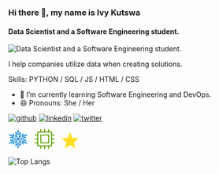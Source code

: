 ### Hi there 👋, my name is Ivy Kutswa
#### Data Scientist and a Software Engineering student.
![Data Scientist and a Software Engineering student.](https://pbs.twimg.com/profile_banners/1539904262699900928/1692280251/1500x500)

I help companies utilize data when creating solutions.

Skills: PYTHON / SQL / JS / HTML / CSS

- 🌱 I’m currently learning Software Engineering and DevOps. 
- 😄 Pronouns: She / Her 


[<img src='https://cdn.jsdelivr.net/npm/simple-icons@3.0.1/icons/github.svg' alt='github' height='40'>](https://github.com/https://github.com/Icraku)  [<img src='https://cdn.jsdelivr.net/npm/simple-icons@3.0.1/icons/linkedin.svg' alt='linkedin' height='40'>](https://www.linkedin.com/in/https://www.linkedin.com/in/ivy-kutswa/?lipi=urn%3Ali%3Apage%3Ad_flagship3_feed%3BXsrFzdVgR06cq0VZmVS9WQ%3D%3D/)  [<img src='https://cdn.jsdelivr.net/npm/simple-icons@3.0.1/icons/twitter.svg' alt='twitter' height='40'>](https://twitter.com/@IvyKutswa)  

<a href='https://archiveprogram.github.com/'><img src='https://raw.githubusercontent.com/acervenky/animated-github-badges/master/assets/acbadge.gif' width='40' height='40'></a> <a href='https://docs.github.com/en/developers'><img src='https://raw.githubusercontent.com/acervenky/animated-github-badges/master/assets/devbadge.gif' width='40' height='40'></a> <a href='https://stars.github.com/'><img src='https://raw.githubusercontent.com/acervenky/animated-github-badges/master/assets/starbadge.gif' width='35' height='35'></a> 



![Top Langs](https://github-readme-stats.vercel.app/api/top-langs/?username=Icraku&hide_progress=true)
<!-- ![Ivy's GitHub stats](https://github-readme-stats.vercel.app/api?username=Icraku&theme=radical) -->

